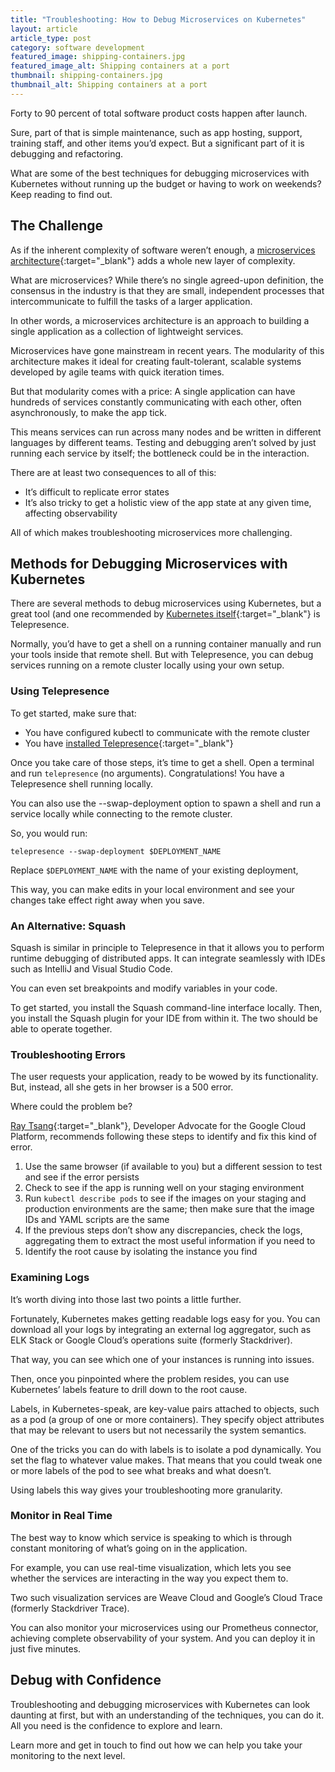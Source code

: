 ```yaml
---
title: "Troubleshooting: How to Debug Microservices on Kubernetes"
layout: article
article_type: post
category: software development
featured_image: shipping-containers.jpg
featured_image_alt: Shipping containers at a port
thumbnail: shipping-containers.jpg
thumbnail_alt: Shipping containers at a port
---
```


Forty to 90 percent of total software product costs happen after launch.

Sure, part of that is simple maintenance, such as app hosting, support, training staff, and other items you’d expect. But a significant part of it is debugging and refactoring.

What are some of the best techniques for debugging microservices with Kubernetes without running up the budget or having to work on weekends? Keep reading to find out.

## The Challenge

As if the inherent complexity of software weren’t enough, a [microservices architecture](https://microservices.io/patterns/microservices.html){:target="_blank"} adds a whole new layer of complexity.

What are microservices? While there’s no single agreed-upon definition, the consensus in the industry is that they are small, independent processes that intercommunicate to fulfill the tasks of a larger application.

In other words, a microservices architecture is an approach to building a single application as a collection of lightweight services.

Microservices have gone mainstream in recent years. The modularity of this architecture makes it ideal for creating fault-tolerant, scalable systems developed by agile teams with quick iteration times.

But that modularity comes with a price: A single application can have hundreds of services constantly communicating with each other, often asynchronously, to make the app tick.

This means services can run across many nodes and be written in different languages by different teams. Testing and debugging aren’t solved by just running each service by itself; the bottleneck could be in the interaction.

There are at least two consequences to all of this:

- It’s difficult to replicate error states
- It’s also tricky to get a holistic view of the app state at any given time, affecting observability

All of which makes troubleshooting microservices more challenging.

## Methods for Debugging Microservices with Kubernetes

There are several methods to debug microservices using Kubernetes, but a great tool (and one recommended by [Kubernetes itself](https://kubernetes.io/docs/tasks/debug-application-cluster/local-debugging/){:target="_blank"} is Telepresence.

Normally, you’d have to get a shell on a running container manually and run your tools inside that remote shell. But with Telepresence, you can debug services running on a remote cluster locally using your own setup.

### Using Telepresence

To get started, make sure that:

- You have configured kubectl to communicate with the remote cluster
- You have [installed Telepresence](https://www.telepresence.io/reference/install){:target="_blank"}

Once you take care of those steps, it’s time to get a shell. Open a terminal and run `telepresence` (no arguments). Congratulations! You have a Telepresence shell running locally.

You can also use the --swap-deployment option to spawn a shell and run a service locally while connecting to the remote cluster.

So, you would run:

```shell
telepresence --swap-deployment $DEPLOYMENT_NAME
```

Replace `$DEPLOYMENT_NAME` with the name of your existing deployment,

This way, you can make edits in your local environment and see your changes take effect right away when you save.

### An Alternative: Squash

Squash is similar in principle to Telepresence in that it allows you to perform runtime debugging of distributed apps. It can integrate seamlessly with IDEs such as IntelliJ and Visual Studio Code.

You can even set breakpoints and modify variables in your code.

To get started, you install the Squash command-line interface locally. Then, you install the Squash plugin for your IDE from within it. The two should be able to operate together.

### Troubleshooting Errors

The user requests your application, ready to be wowed by its functionality. But, instead, all she gets in her browser is a 500 error.

Where could the problem be?

[Ray Tsang](https://jaxenter.com/troubleshooting-microservices-kubernetes-158797.html){:target="_blank"}, Developer Advocate for the Google Cloud Platform, recommends following these steps to identify and fix this kind of error.

1. Use the same browser (if available to you) but a different session to test and see if the error persists
2. Check to see if the app is running well on your staging environment
3. Run `kubectl describe pods` to see if the images on your staging and production environments are the same; then make sure that the image IDs and YAML scripts are the same
4. If the previous steps don’t show any discrepancies, check the logs, aggregating them to extract the most useful information if you need to
5. Identify the root cause by isolating the instance you find

### Examining Logs

It’s worth diving into those last two points a little further.

Fortunately, Kubernetes makes getting readable logs easy for you. You can download all your logs by integrating an external log aggregator, such as ELK Stack or Google Cloud’s operations suite (formerly Stackdriver).

That way, you can see which one of your instances is running into issues.

Then, once you pinpointed where the problem resides, you can use Kubernetes’ labels feature to drill down to the root cause.

Labels, in Kubernetes-speak, are key-value pairs attached to objects, such as a pod (a group of one or more containers). They specify object attributes that may be relevant to users but not necessarily the system semantics.

One of the tricks you can do with labels is to isolate a pod dynamically. You set the flag to whatever value makes. That means that you could tweak one or more labels of the pod to see what breaks and what doesn’t.

Using labels this way gives your troubleshooting more granularity.

### Monitor in Real Time

The best way to know which service is speaking to which is through constant monitoring of what’s going on in the application.

For example, you can use real-time visualization, which lets you see whether the services are interacting in the way you expect them to.

Two such visualization services are Weave Cloud and Google’s Cloud Trace (formerly Stackdriver Trace).

You can also monitor your microservices using our Prometheus connector, achieving complete observability of your system. And you can deploy it in just five minutes.

## Debug with Confidence

Troubleshooting and debugging microservices with Kubernetes can look daunting at first, but with an understanding of the techniques, you can do it. All you need is the confidence to explore and learn.

Learn more and get in touch to find out how we can help you take your monitoring to the next level.
